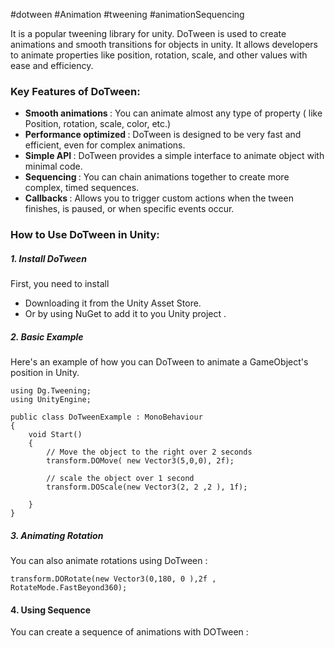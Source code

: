 #dotween #Animation #tweening #animationSequencing


It is a popular tweening library for unity. DoTween is used to create animations and smooth transitions for objects in unity. It allows developers to animate properties like position, rotation, scale, and other values with ease and efficiency.

### Key Features of DoTween:
- <b> Smooth animations </b> : You can animate almost any type of property ( like Position, rotation, scale, color, etc.)
- <b> Performance optimized </b> : DoTween is designed  to be very fast and efficient, even for complex animations.
- <b> Simple API </b> : DoTween provides a simple interface to animate object with minimal code.
- <b> Sequencing </b> :  You can chain animations together to create more complex, timed sequences.
- <b> Callbacks </b> :  Allows you to trigger custom actions when the tween finishes, is paused, or when specific events occur. 

### How to Use DoTween in Unity:
##### 1. Install DoTween
First, you need to install 
-  Downloading it from the Unity Asset Store.
-  Or by using NuGet to add it to you Unity project .

##### 2. Basic Example 
Here's an example of how you can DoTween to animate a GameObject's position in Unity.

```Csharp
using Dg.Tweening;
using UnityEngine;

public class DoTweenExample : MonoBehaviour
{
	void Start()
	{
		// Move the object to the right over 2 seconds 
		transform.DOMove( new Vector3(5,0,0), 2f);
		
		// scale the object over 1 second
		transform.DOScale(new Vector3(2, 2 ,2 ), 1f);
		
	}
}
```
##### 3. Animating Rotation 

You can also animate rotations using DoTween :

```Csharp 
transform.DORotate(new Vector3(0,180, 0 ),2f , RotateMode.FastBeyond360);
```

#### 4. Using Sequence 

You can create a sequence of animations with DOTween :